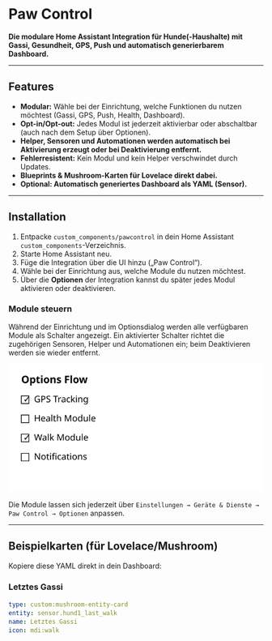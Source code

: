 # Paw Control

**Die modulare Home Assistant Integration für Hunde(-Haushalte) mit Gassi, Gesundheit, GPS, Push und automatisch generierbarem Dashboard.**

---

## Features

- **Modular:** Wähle bei der Einrichtung, welche Funktionen du nutzen möchtest (Gassi, GPS, Push, Health, Dashboard).
- **Opt-in/Opt-out:** Jedes Modul ist jederzeit aktivierbar oder abschaltbar (auch nach dem Setup über Optionen).
- **Helper, Sensoren und Automationen werden automatisch bei Aktivierung erzeugt oder bei Deaktivierung entfernt.**
- **Fehlerresistent:** Kein Modul und kein Helper verschwindet durch Updates.
- **Blueprints & Mushroom-Karten für Lovelace direkt dabei.**
- **Optional: Automatisch generiertes Dashboard als YAML (Sensor).**

---

## Installation

1. Entpacke `custom_components/pawcontrol` in dein Home Assistant `custom_components`-Verzeichnis.
2. Starte Home Assistant neu.
3. Füge die Integration über die UI hinzu („Paw Control“).
4. Wähle bei der Einrichtung aus, welche Module du nutzen möchtest.
5. Über die **Optionen** der Integration kannst du später jedes Modul aktivieren oder deaktivieren.

### Module steuern

Während der Einrichtung und im Optionsdialog werden alle verfügbaren Module als Schalter angezeigt. Ein aktivierter Schalter richtet die zugehörigen Sensoren, Helper und Automationen ein; beim Deaktivieren werden sie wieder entfernt.

![Options Flow mit Modul-Schaltern](images/options_flow.svg)

Die Module lassen sich jederzeit über `Einstellungen → Geräte & Dienste → Paw Control → Optionen` anpassen.

---

## Beispielkarten (für Lovelace/Mushroom)

Kopiere diese YAML direkt in dein Dashboard:

### Letztes Gassi

```yaml
type: custom:mushroom-entity-card
entity: sensor.hund1_last_walk
name: Letztes Gassi
icon: mdi:walk
